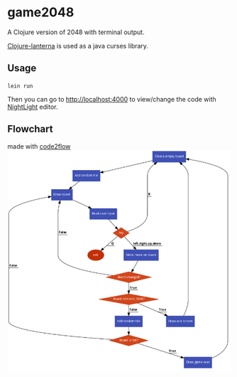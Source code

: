 # game2048

A Clojure version of 2048 with terminal output.

[Clojure-lanterna](https://github.com/MultiMUD/clojure-lanterna) is used as a java curses library.
## Usage

`lein run`

Then you can go to [http://localhost:4000](http://localhost:4000) to view/change the code with [NightLight](https://sekao.net/nightlight/) editor.
## Flowchart
made with [code2flow](https://code2flow.com/Jfrs1b)
![Game flowchart](/docs/flowchart.png)
